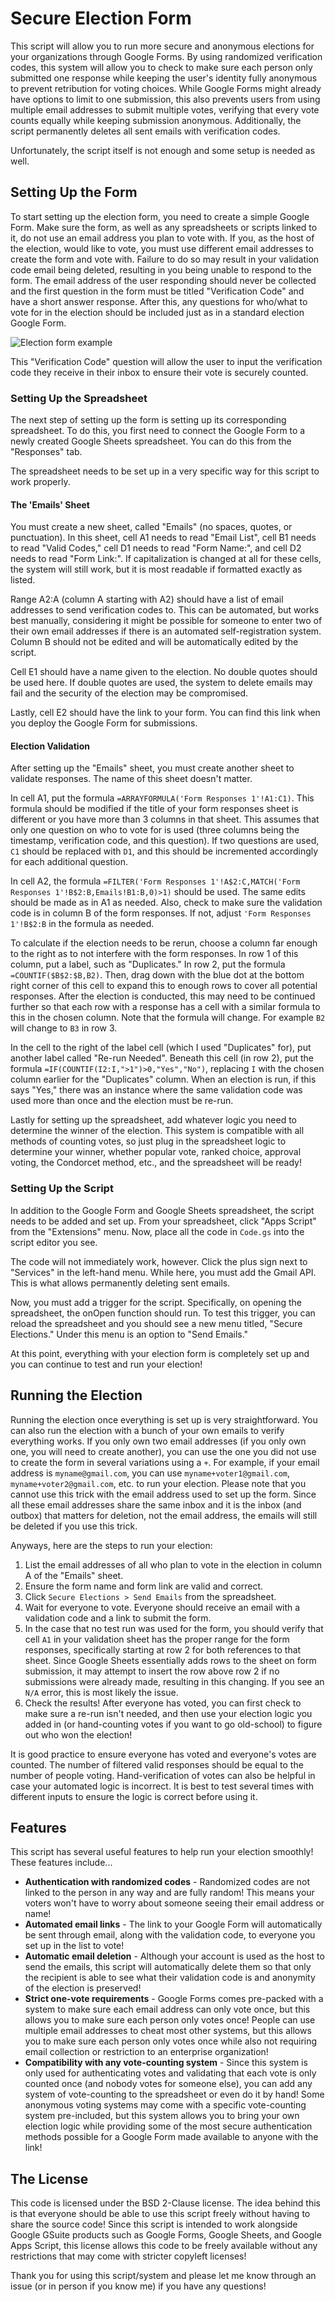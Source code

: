 # Secure Election Form

This script will allow you to run more secure and anonymous elections for your organizations through Google Forms. By using randomized verification codes, this system will allow you to check to make sure each person only submitted one response while keeping the user's identity fully anonymous to prevent retribution for voting choices. While Google Forms might already have options to limit to one submission, this also prevents users from using multiple email addresses to submit multiple votes, verifying that every vote counts equally while keeping submission anonymous. Additionally, the script permanently deletes all sent emails with verification codes.

Unfortunately, the script itself is not enough and some setup is needed as well.

## Setting Up the Form

To start setting up the election form, you need to create a simple Google Form. Make sure the form, as well as any spreadsheets or scripts linked to it, do not use an email address you plan to vote with. If you, as the host of the election, would like to vote, you must use different email addresses to create the form and vote with. Failure to do so may result in your validation code email being deleted, resulting in you being unable to respond to the form. The email address of the user responding should never be collected and the first question in the form must be titled "Verification Code" and have a short answer response. After this, any questions for who/what to vote for in the election should be included just as in a standard election Google Form.

![Election form example](images/form.png)

This "Verification Code" question will allow the user to input the verification code they receive in their inbox to ensure their vote is securely counted.

### Setting Up the Spreadsheet

The next step of setting up the form is setting up its corresponding spreadsheet. To do this, you first need to connect the Google Form to a newly created Google Sheets spreadsheet. You can do this from the "Responses" tab.

The spreadsheet needs to be set up in a very specific way for this script to work properly.

#### The 'Emails' Sheet

You must create a new sheet, called "Emails" (no spaces, quotes, or punctuation). In this sheet, cell A1 needs to read "Email List", cell B1 needs to read "Valid Codes," cell D1 needs to read "Form Name:", and cell D2 needs to read "Form Link:". If capitalization is changed at all for these cells, the system will still work, but it is most readable if formatted exactly as listed.

Range A2:A (column A starting with A2) should have a list of email addresses to send verification codes to. This can be automated, but works best manually, considering it might be possible for someone to enter two of their own email addresses if there is an automated self-registration system. Column B should not be edited and will be automatically edited by the script.

Cell E1 should have a name given to the election. No double quotes should be used here. If double quotes are used, the system to delete emails may fail and the security of the election may be compromised.

Lastly, cell E2 should have the link to your form. You can find this link when you deploy the Google Form for submissions. 

#### Election Validation

After setting up the "Emails" sheet, you must create another sheet to validate responses. The name of this sheet doesn't matter. 

In cell A1, put the formula `=ARRAYFORMULA('Form Responses 1'!A1:C1)`. This formula should be modified if the title of your form responses sheet is different or you have more than 3 columns in that sheet. This assumes that only one question on who to vote for is used (three columns being the timestamp, verification code, and this question). If two questions are used, `C1` should be replaced with `D1`, and this should be incremented accordingly for each additional question.

In cell A2, the formula `=FILTER('Form Responses 1'!A$2:C,MATCH('Form Responses 1'!B$2:B,Emails!B1:B,0)>1)` should be used. The same edits should be made as in A1 as needed. Also, check to make sure the validation code is in column B of the form responses. If not, adjust `'Form Responses 1'!B$2:B` in the formula as needed.

To calculate if the election needs to be rerun, choose a column far enough to the right as to not interfere with the form responses. In row 1 of this column, put a label, such as "Duplicates." In row 2, put the formula `=COUNTIF($B$2:$B,B2)`. Then, drag down with the blue dot at the bottom right corner of this cell to expand this to enough rows to cover all potential responses. After the election is conducted, this may need to be continued further so that each row with a response has a cell with a similar formula to this in the chosen column. Note that the formula will change. For example `B2` will change to `B3` in row 3.

In the cell to the right of the label cell (which I used "Duplicates" for), put another label called "Re-run Needed". Beneath this cell (in row 2), put the formula `=IF(COUNTIF(I2:I,">1")>0,"Yes","No")`, replacing `I` with the chosen column earlier for the "Duplicates" column. When an election is run, if this says "Yes," there was an instance where the same validation code was used more than once and the election must be re-run.

Lastly for setting up the spreadsheet, add whatever logic you need to determine the winner of the election. This system is compatible with all methods of counting votes, so just plug in the spreadsheet logic to determine your winner, whether popular vote, ranked choice, approval voting, the Condorcet method, etc., and the spreadsheet will be ready!

### Setting Up the Script

In addition to the Google Form and Google Sheets spreadsheet, the script needs to be added and set up. From your spreadsheet, click "Apps Script" from the "Extensions" menu. Now, place all the code in `Code.gs` into the script editor you see. 

The code will not immediately work, however. Click the plus sign next to "Services" in the left-hand menu. While here, you must add the Gmail API. This is what allows permanently deleting sent emails.

Now, you must add a trigger for the script. Specifically, on opening the spreadsheet, the onOpen function should run. To test this trigger, you can reload the spreadsheet and you should see a new menu titled, "Secure Elections." Under this menu is an option to "Send Emails."

At this point, everything with your election form is completely set up and you can continue to test and run your election!

## Running the Election

Running the election once everything is set up is very straightforward. You can also run the election with a bunch of your own emails to verify everything works. If you only own two email addresses (if you only own one, you will need to create another), you can use the one you did not use to create the form in several variations using a `+`. For example, if your email address is `myname@gmail.com`, you can use `myname+voter1@gmail.com`, `myname+voter2@gmail.com`, etc. to run your election. Please note that you cannot use this trick with the email address used to set up the form. Since all these email addresses share the same inbox and it is the inbox (and outbox) that matters for deletion, not the email address, the emails will still be deleted if you use this trick.

Anyways, here are the steps to run your election:

1. List the email addresses of all who plan to vote in the election in column A of the "Emails" sheet.
2. Ensure the form name and form link are valid and correct.
3. Click `Secure Elections > Send Emails` from the spreadsheet.
4. Wait for everyone to vote. Everyone should receive an email with a validation code and a link to submit the form.
5. In the case that no test run was used for the form, you should verify that cell `A1` in your validation sheet has the proper range for the form responses, specifically starting at row 2 for both references to that sheet. Since Google Sheets essentially adds rows to the sheet on form submission, it may attempt to insert the row above row 2 if no submissions were already made, resulting in this changing. If you see an `N/A` error, this is most likely the issue.
6. Check the results! After everyone has voted, you can first check to make sure a re-run isn't needed, and then use your election logic you added in (or hand-counting votes if you want to go old-school) to figure out who won the election!

It is good practice to ensure everyone has voted and everyone's votes are counted. The number of filtered valid responses should be equal to the number of people voting. Hand-verification of votes can also be helpful in case your automated logic is incorrect. It is best to test several times with different inputs to ensure the logic is correct before using it.

## Features

This script has several useful features to help run your election smoothly! These features include...

- **Authentication with randomized codes** - Randomized codes are not linked to the person in any way and are fully random! This means your voters won't have to worry about someone seeing their email address or name!
- **Automated email links** - The link to your Google Form will automatically be sent through email, along with the validation code, to everyone you set up in the list to vote!
- **Automatic email deletion** - Although your account is used as the host to send the emails, this script will automatically delete them so that only the recipient is able to see what their validation code is and anonymity of the election is preserved!
- **Strict one-vote requirements** - Google Forms comes pre-packed with a system to make sure each email address can only vote once, but this allows you to make sure each person only votes once! People can use multiple email addresses to cheat most other systems, but this allows you to make sure each person only votes once while also not requiring email collection or restriction to an enterprise organization!
- **Compatibility with any vote-counting system** - Since this system is only used for authenticating votes and validating that each vote is only counted once (and nobody votes for someone else), you can add any system of vote-counting to the spreadsheet or even do it by hand! Some anonymous voting systems may come with a specific vote-counting system pre-included, but this system allows you to bring your own election logic while providing some of the most secure authentication methods possible for a Google Form made available to anyone with the link!

## The License

This code is licensed under the BSD 2-Clause license. The idea behind this is that everyone should be able to use this script freely without having to share the source code! Since this script is intended to work alongside Google GSuite products such as Google Forms, Google Sheets, and Google Apps Script, this license allows this code to be freely available without any restrictions that may come with stricter copyleft licenses!



Thank you for using this script/system and please let me know through an issue (or in person if you know me) if you have any questions!
